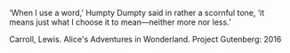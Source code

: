 
<!-- a quotation included by the author that is relevant but not essential to the text -->

‘When I use a word,’ Humpty Dumpty said in rather a scornful tone, ‘it means just what I choose it to mean—neither more nor less.’

Carroll, Lewis. Alice's Adventures in Wonderland. Project Gutenberg: 2016

<!-- 

The Project Gutenberg EBook of Through the Looking-Glass, by
Charles Dodgson, AKA Lewis Carroll

Title: Through the Looking-Glass

Author: Charles Dodgson, AKA Lewis Carroll

Release Date: February, 1991 [EBook #12]
Last Updated: October 6, 2016

Language: English

-->
